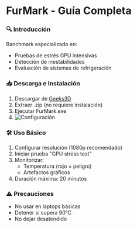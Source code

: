 # FurMark - Guía Completa

### 🔍 Introducción
Banchmark especializado en:
- Pruebas de estrés GPU intensivas
- Detección de inestabilidades
- Evaluación de sistemas de refrigeración

### 📥 Descarga e Instalación
1. Descargar de [Geeks3D](https://geeks3d.com/furmark/)
2. Extraer .zip (no requiere instalación)
3. Ejecutar FurMark.exe
4. ![Configuración](https://hardzone.es/app/uploads-hardzone.es/2020/03/furmark.jpg?x=480&quality=80)

### 🛠️ Uso Básico
1. Configurar resolución (1080p recomendado)
2. Iniciar prueba "GPU stress test"
3. Monitorizar:
   - Temperatura (rojo = peligro)
   - Artefactos gráficos
4. Duración máxima: 20 minutos

### ⚠️ Precauciones
- No usar en laptops básicas
- Detener si supera 90°C
- No dejar desatendido
